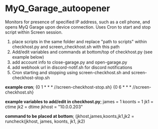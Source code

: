 # MyQ_Garage_autoopener
Monitors for presence of specified IP address, such as a cell phone, and opens MyQ Garage upon device connection. Uses Cron to start and stop script within Screen session.




1. place scripts in the same folder and replace "path to scripts" within checkhost.py and screen_checkhost.sh with this path
2. Add/edit variables and commands at bottom/top of checkhost.py (see example below)
3. add account info to close-garage.py and open-garage.py
4. add webhook url in discord-notif.sh for discord notifications
5. Cron starting and stopping using screen-checkhost.sh and screen-checkhost-stop.sh
  
  
  
  
**example cron**;
{0 1 * * * /<path to scripts>/screen-checkhost-stop.sh}
{0 6 * * * /<path to scripts>/screen-checkhost.sh}
  
**example variables to add/edit in checkhost.py**;
james = 1
koonts = 1
jk1 = ctime
jk2 = dtime
jkhost = "10.0.0.203"
  
**command to be placed at bottom**;
(jkhost,james,koonts,jk1,jk2 = runcheck(jkhost, james, koonts, jk1, jk2)
